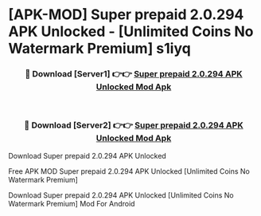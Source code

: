 # [APK-MOD] Super prepaid 2.0.294 APK Unlocked - [Unlimited Coins No Watermark Premium] s1iyq



<div align="center">
<h3>🔴 Download [Server1] 👉👉 <a href="https://momento.my/?title=Super_prepaid_2.0.294_APK_Unlocked">Super prepaid 2.0.294 APK Unlocked Mod Apk</a></h3><br>

<h3>🔴 Download [Server2] 👉👉 <a href="https://momento.my/?title=Super_prepaid_2.0.294_APK_Unlocked">Super prepaid 2.0.294 APK Unlocked Mod Apk</a></h3>
</div>



Download Super prepaid 2.0.294 APK Unlocked 

Free APK MOD Super prepaid 2.0.294 APK Unlocked [Unlimited Coins No Watermark Premium]

Download Super prepaid 2.0.294 APK Unlocked [Unlimited Coins No Watermark Premium] Mod For Android
